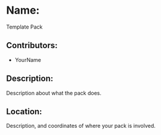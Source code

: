 # Name:
Template Pack

## Contributors:
- YourName

## Description:
Description about what the pack does.

## Location:
Description, and coordinates of where your pack is involved.
